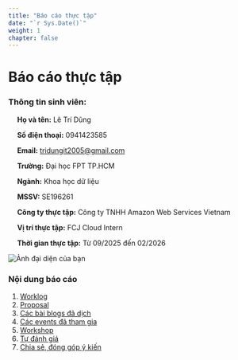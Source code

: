 ```yaml
---
title: "Báo cáo thực tập"
date: "`r Sys.Date()`"
weight: 1
chapter: false
---
```


# Báo cáo thực tập
### Thông tin sinh viên:
&emsp; **Họ và tên:** Lê Trí Dũng

&emsp; **Số điện thoại:** 0941423585

&emsp; **Email:** tridungit2005@gmail.com

&emsp; **Trường:** Đại học FPT TP.HCM

&emsp; **Ngành:** Khoa học dữ liệu

&emsp; **MSSV:** SE196261

&emsp; **Công ty thực tập:** Công ty TNHH Amazon Web Services Vietnam

&emsp; **Vị trí thực tập:** FCJ Cloud Intern

&emsp; **Thời gian thực tập:** Từ 09/2025 đến 02/2026

![Ảnh đại diện của bạn](/images/myface.png)



### Nội dung báo cáo

1.  [Worklog](1-Worklog/)
2.  [Proposal](2-Proposal/)
3.  [Các bài blogs đã dịch](3-BlogsTranslated/)
4.  [Các events đã tham gia](4-EventParticipated/)
5.  [Workshop](5-Workshop/)
6.  [Tự đánh giá](6-Self-evaluation/)
7.  [Chia sẻ, đóng góp ý kiến](7-Feedback/)